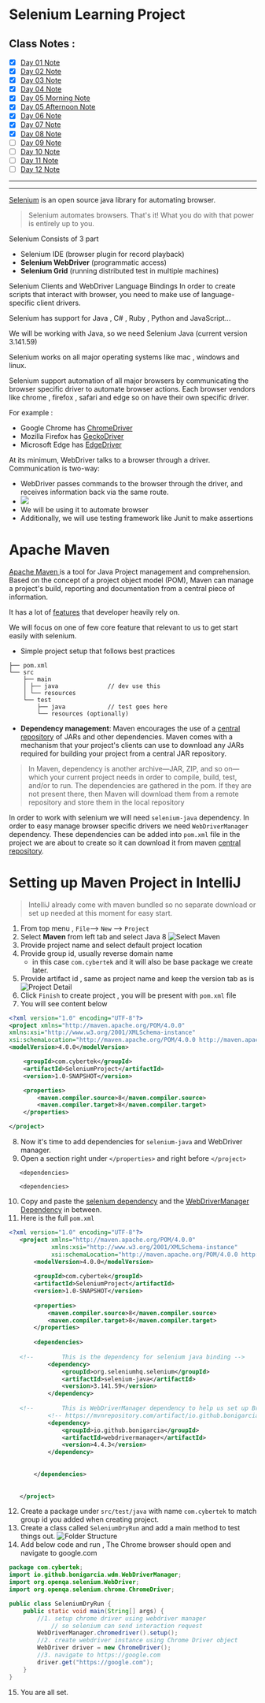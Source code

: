 # Selenium Learning Project 

## Class Notes :

* [x] [Day 01 Note](./src/test/java/com/cybertek/day01_navigation_locators/ReadMe.md) 
* [x] [Day 02 Note](./src/test/java/com/cybertek/day02_locators_practice/ReadMe.md)
* [x] [Day 03 Note](./src/test/java/com/cybertek/day03_locate_by_tag_class_getatt/ReadMe.md)
* [x] [Day 04 Note](./src/test/java/com/cybertek/day04_common_elements_xpath_css_intro/ReadMe.md)
* [x] [Day 05 Morning Note](./src/test/java/com/cybertek/day05_css_xpath_junit5//ReadMe.md)
* [x] [Day 05 Afternoon Note](./src/test/java/com/cybertek/tests/day05_css_xpath_junit5/ReadMe.md)
* [x] [Day 06 Note](./src/test/java/com/cybertek/tests/day06_driver_utility_testbase_alerts_tables/ReadMe.md)
* [x] [Day 07 Note](./src/test/java/com/cybertek/tests/day07_iframe/ReadMe.md)
* [x] [Day 08 Note](./src/test/java/com/cybertek/tests/day08_upload_actions_window_js/ReadMe.md)
* [ ] [Day 09 Note](./src/test/java/com/cybertek/tests//ReadMe.md)
* [ ] [Day 10 Note](./src/test/java/com/cybertek/tests//ReadMe.md)
* [ ] [Day 11 Note](./src/test/java/com/cybertek/tests//ReadMe.md)
* [ ] [Day 12 Note](./src/test/java/com/cybertek/tests//ReadMe.md)

---
---

[Selenium](https://selenium.dev) is an open source java library for automating browser. 

>Selenium automates browsers. That's it!
What you do with that power is entirely up to you.
 
Selenium Consists of 3 part 
- Selenium IDE (browser plugin for record playback)
- **Selenium WebDriver** (programmatic access)
- **Selenium Grid** (running distributed test in multiple machines) 

Selenium Clients and WebDriver Language Bindings
In order to create scripts that interact with browser, 
you need to make use of language-specific client drivers.

Selenium has support for Java , C# , Ruby , Python and JavaScript...

We will be working with Java, so we need Selenium Java (current version  3.141.59)

Selenium works on all major operating systems like mac , windows and linux. 

Selenium support automation of all major browsers by communicating the browser specific driver to automate browser actions. 
Each browser vendors like chrome , firefox , safari and edge so on have their own specific driver. 

For example : 
 - Google Chrome has [ChromeDriver](https://chromedriver.chromium.org/) 
 - Mozilla Firefox has [GeckoDriver](https://github.com/mozilla/geckodriver)  
 - Microsoft Edge has [EdgeDriver](https://developer.microsoft.com/en-us/microsoft-edge/tools/webdriver/)

At its minimum, 
WebDriver talks to a browser through a driver. 
Communication is two-way: 
- WebDriver passes commands to the browser through the driver, and receives information back via the same route.
- ![](https://www.selenium.dev/images/documentation/webdriver/basic_comms.png)
- We will be using it to automate browser 
- Additionally, we will use testing framework like Junit to make assertions


# Apache Maven 
[Apache Maven ](https://maven.apache.org/) 
is a tool for Java Project management and comprehension.
Based on the concept of a project object model (POM), 
Maven can manage a project's build, reporting and documentation from a central piece of information.

It has a lot of [features](https://maven.apache.org/maven-features.html) that developer heavily rely on.

We will focus on one of few core feature that relevant to us to get start easily with selenium. 
- Simple project setup that follows best practices

```
├── pom.xml
└── src
    ├── main                
    │ ├── java              // dev use this
    │ └── resources
    └── test                
        ├── java            // test goes here
        └── resources (optionally)
```

- **Dependency management**: Maven encourages the use of a [central repository](https://mvnrepository.com/) of JARs and other dependencies. Maven comes with a mechanism that your project's clients can use to download any JARs required for building your project from a central JAR repository.

>In Maven, dependency is another archive—JAR, ZIP, and so on—which your current project needs in order to compile, build, test, and/or to run. The dependencies are gathered in the pom.
If they are not present there, then Maven will download them from a remote repository and store them in the local repository

In order to work with selenium we will need `selenium-java` dependency.
In order to easy manage browser specific drivers we need `WebDriverManager` dependency. 
These dependencies can be added into `pom.xml` file in the project we are about to create so it can download it from maven [central repository](https://mvnrepository.com/).

# Setting up Maven Project in IntelliJ 
>IntelliJ already come with maven bundled so no separate download or set up needed at this moment for easy start.

1. From top menu , `File`--> `New` --> `Project`
2. Select **Maven** from left tab and select Java 8 ![Select Maven](https://user-images.githubusercontent.com/59104509/131440646-9b9c533d-d7fc-4857-a8f3-4870530e254e.png)
3. Provide project name and select default project location 
4. Provide group id, usually reverse domain name
   - in this case `com.cybertek` and it will also be base package we create later.
5. Provide artifact id , same as project name and keep the version tab as is ![Project Detail](https://user-images.githubusercontent.com/59104509/131440859-8de38b61-6cb2-477d-8ecf-09362b9f622f.png)
6. Click `Finish` to create project , you will be present with `pom.xml` file
7. You will see content below 

```xml
<?xml version="1.0" encoding="UTF-8"?>
<project xmlns="http://maven.apache.org/POM/4.0.0"
xmlns:xsi="http://www.w3.org/2001/XMLSchema-instance"
xsi:schemaLocation="http://maven.apache.org/POM/4.0.0 http://maven.apache.org/xsd/maven-4.0.0.xsd">
<modelVersion>4.0.0</modelVersion>

    <groupId>com.cybertek</groupId>
    <artifactId>SeleniumProject</artifactId>
    <version>1.0-SNAPSHOT</version>

    <properties>
        <maven.compiler.source>8</maven.compiler.source>
        <maven.compiler.target>8</maven.compiler.target>
    </properties>

</project>
```
8. Now it's time to add dependencies for `selenium-java` and WebDriver manager.
9. Open a section right under `</properties>` and right before `</project>`
    
```
   <dependencies> 
   
   <dependencies>
```

10. Copy and paste the [selenium dependency](https://mvnrepository.com/artifact/org.seleniumhq.selenium/selenium-java/3.141.5) 
and the [WebDriverManager Dependency](https://mvnrepository.com/artifact/io.github.bonigarcia/webdrivermanager/4.4.3) in between. 
11. Here is the full `pom.xml`
   
```xml
<?xml version="1.0" encoding="UTF-8"?>
   <project xmlns="http://maven.apache.org/POM/4.0.0"
            xmlns:xsi="http://www.w3.org/2001/XMLSchema-instance"
            xsi:schemaLocation="http://maven.apache.org/POM/4.0.0 http://maven.apache.org/xsd/maven-4.0.0.xsd">
       <modelVersion>4.0.0</modelVersion>
   
       <groupId>com.cybertek</groupId>
       <artifactId>SeleniumProject</artifactId>
       <version>1.0-SNAPSHOT</version>
   
       <properties>
           <maven.compiler.source>8</maven.compiler.source>
           <maven.compiler.target>8</maven.compiler.target>
       </properties>
   
       <dependencies>
   
   <!--        This is the dependency for selenium java binding -->
           <dependency>
               <groupId>org.seleniumhq.selenium</groupId>
               <artifactId>selenium-java</artifactId>
               <version>3.141.59</version>
           </dependency>
   
   <!--        This is WebDriverManager dependency to help us set up Browser driver automatically-->
           <!-- https://mvnrepository.com/artifact/io.github.bonigarcia/webdrivermanager -->
           <dependency>
               <groupId>io.github.bonigarcia</groupId>
               <artifactId>webdrivermanager</artifactId>
               <version>4.4.3</version>
           </dependency>
   
   
       </dependencies>
   
   
   </project>
```

12. Create a package under `src/test/java` with name `com.cybertek` to match group id you added when creating project.
13. Create a class called `SeleniumDryRun` and add a main method to test things out.
    ![Folder Structure](https://user-images.githubusercontent.com/59104509/131441768-f6c396db-b5f7-40ba-972a-19cbd60381e6.png)
14. Add below code and run , The Chrome browser should open and navigate to google.com

```java
package com.cybertek;
import io.github.bonigarcia.wdm.WebDriverManager;
import org.openqa.selenium.WebDriver;
import org.openqa.selenium.chrome.ChromeDriver;

public class SeleniumDryRun {
    public static void main(String[] args) {
        //1. setup chrome driver using webdriver manager
            // so selenium can send interaction request
        WebDriverManager.chromedriver().setup();
        //2. create webdriver instance using Chrome Driver object
        WebDriver driver = new ChromeDriver();
        //3. navigate to https://google.com
        driver.get("https://google.com");
    }
}
```

15. You are all set.
